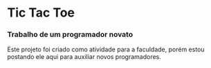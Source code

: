 # Tic Tac Toe

### Trabalho de um programador novato

Este projeto foi criado como atividade para a faculdade, porém estou postando ele aqui para auxiliar novos programadores.

